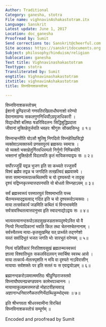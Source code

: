 ```yaml
---
Author: Traditional
Category: ganesha, stotra
File name: vighnavinAshakastotram.itx
Language: Sanskrit
Latest update: June 1, 2017
Location: doc_ganesha
Proofread by: Sumit
Send corrections to: Sanskrit@cheerful.com
Site access: https://sanskritdocuments.org
Subject: philosophy/hinduism/religion
Sublocation: ganesha
Text title: Vighnavinashakastotram
Texttype: stotra
Transliterated by: Sumit
engtitle: Vighnavinashakastotram
itxtitle: vighnavinAshakastotram
title: विघ्नविनाशकस्तोत्रम्

---
```

  
 विघ्नविनाशकस्तोत्रम्   
ईशानो ढुण्ढिराजो गणपतिरखिलाधौघनाशो वरेण्यो  
     देवानामग्रण्यः सकलगुणनिधिर्योऽग्रपूजाधिकारी ।   
विद्याधीशो बलिष्ठः षडरिविदलनः सिद्धिबुद्धिप्रदाता  
     जीवानां मुक्तिहेतुर्जयति भवहरः श्रीगुरुः सौख्यसिन्धुः ॥ १॥  
  
विघ्नान्हन्तीति योऽसौ श्रुतिषु निगदितो विघ्नहेतिप्रसिद्धो  
     व्यक्तेवाऽव्यक्तरूपे प्रणववपुरयं ब्रह्मरूपः स्वमात्रः ।   
यो व्यक्तो भक्तहेतुर्निरवधिरमलो निर्गुणो निष्क्रियोपि  
     भक्तानां मुक्तिहेतौ विदलयति कृतं मायिकस्याद्वयः सः ॥ २॥  
  
सर्पोरज्जुर्हि यद्वन्न भुजग इति सा कथ्यते रज्जुसर्पे  
     विश्वं ब्रह्मैव तद्वन्न च जगदिति तत्खल्विदं ब्रह्मवाक्ये ।   
सत्ता सामान्यरूपात्कथितमपि च यो दृश्यरूपो न तादृक्  
     दृश्यं यद्विघ्नकृत्स्यात्तदपनयति यो बोधतो विघ्नहाऽयम् ॥ ३॥  
  
सर्वं ब्रह्मस्वरूपं परमपरयुतं विश्वमाभाति यच्च  
     चैतन्यस्याद्द्वयत्वाद् गदित इति च यो दृश्यरूपोऽप्यरूपः ।  
माया तत्सर्वकार्यं जडमिति कथितं यं विनाभावमेति  
     सर्वत्रावस्थितत्वात्तदनुभव इति स्वादनाद्योऽद्वयः सः ॥ ४॥  
  
भात्यस्त्यानन्दरूपोऽसदसुखजडतारूपदृश्येऽस्ति यो वै  
     नित्यो नित्यादिकानां भवति किल तथा चेतनश्चेतनानाम् ।  
सर्वस्यैतस्य माया-कृतसुखमिह यत् प्रार्थ्यते तद्गणेशो  
     यस्तं सर्वादिभूतं भजत जगति भोः सारभूतं वरेण्यम् ॥ ५॥  
  
नित्यं यन्निर्विकारं निरतिशयसुखं ब्रह्मतन्मत्स्वरूपं  
     ज्ञात्वा विश्वातिभूतः सकलविदलयन् स्वार्चिषा स्वस्थ आसे ।   
माया तत्कार्य-मेतत्स्पृशति न मयि वा दृश्यते नाऽविरासीन्  
     मायायाः सर्वशक्तेः पर इति सततं यः स एवाद्वयोऽहम् ॥ ६॥  
  
ब्रह्मानन्दकरोऽयमात्ममतिदः श्रीढुण्ढिराजस्तवो  
     विघ्नाघौघघनप्रचण्डपवनः कामेभपञ्चाननः ।  
मायाव्याकुलप्रमत्तमरुडो मोहाटवीहव्यवाड्  
     अज्ञानान्धनिवारणैकतरणिर्भेदाब्धिकुम्भोद्भवः ॥ ७॥  
  
इति श्रीभगवता श्रीधरस्वामीना विरचितं  
     विघ्नविनाशकस्तोत्रं सम्पूर्णम् ॥   
  
Encoded and proofread by Sumit  
  
